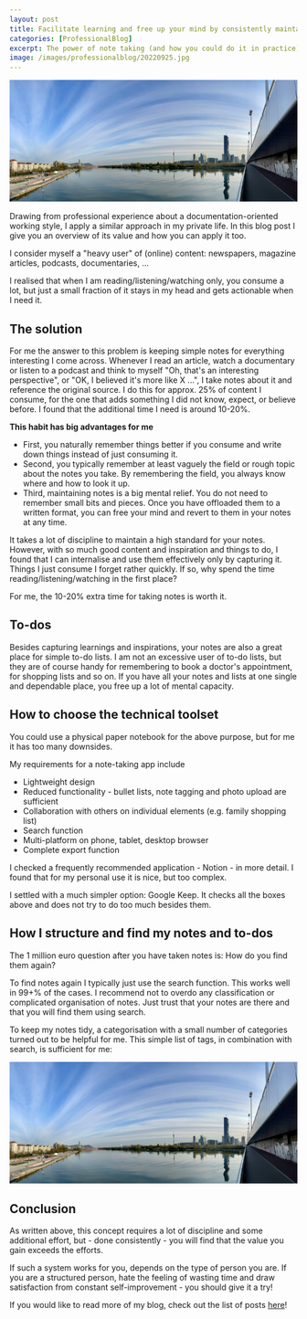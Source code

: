```yaml
---
layout: post
title: Facilitate learning and free up your mind by consistently maintaining personal notes
categories: [ProfessionalBlog]
excerpt: The power of note taking (and how you could do it in practice)
image: /images/professionalblog/20220925.jpg
---
```


![Jakob’s Professional blog](../images/professionalblog/20220925.jpg)

Drawing from professional experience about a documentation-oriented working style, I apply a similar approach in my private life. In this blog post I give you an overview of its value and how you can apply it too.

I consider myself a "heavy user" of (online) content: newspapers, magazine articles, podcasts, documentaries, ...

I realised that when I am reading/listening/watching only, you consume a lot, but just a small fraction of it stays in my head and gets actionable when I need it.

## The solution

For me the answer to this problem is keeping simple notes for everything interesting I come across. Whenever I read an article, watch a documentary or listen to a podcast and think to myself "Oh, that's an interesting perspective", or "OK, I believed it's more like X ...", I take notes about it and reference the original source. I do this for approx. 25% of content I consume, for the one that adds something I did not know, expect, or believe before. I found that the additional time I need is around 10-20%.

__This habit has big advantages for me__

- First, you naturally remember things better if you consume and write down things instead of just consuming it.
- Second, you typically remember at least vaguely the field or rough topic about the notes you take. By remembering the field, you always know where and how to look it up.
- Third, maintaining notes is a big mental relief. You do not need to remember small bits and pieces. Once you have offloaded them to a written format, you can free your mind and revert to them in your notes at any time.

It takes a lot of discipline to maintain a high standard for your notes. However, with so much good content and inspiration and things to do, I found that I can internalise and use them effectively only by capturing it. Things I just consume I forget rather quickly. If so, why spend the time reading/listening/watching in the first place?

For me, the 10-20% extra time for taking notes is worth it.

## To-dos

Besides capturing learnings and inspirations, your notes are also a great place for simple to-do lists. I am not an excessive user of to-do lists, but they are of course handy for remembering to book a doctor's appointment, for shopping lists and so on. If you have all your notes and lists at one single and dependable place, you free up a lot of mental capacity.

## How to choose the technical toolset

You could use a physical paper notebook for the above purpose, but for me it has too many downsides.

My requirements for a note-taking app include

- Lightweight design
- Reduced functionality - bullet lists, note tagging and photo upload are sufficient
- Collaboration with others on individual elements (e.g. family shopping list)
- Search function
- Multi-platform on phone, tablet, desktop browser
- Complete export function

I checked a frequently recommended application - Notion - in more detail. I found that for my personal use it is nice, but too complex.

I settled with a much simpler option: Google Keep. It checks all the boxes above and does not try to do too much besides them.

## How I structure and find my notes and to-dos

The 1 million euro question after you have taken notes is: How do you find them again?

To find notes again I typically just use the search function. This works well in 99+% of the cases. I recommend not to overdo any classification or complicated organisation of notes. Just trust that your notes are there and that you will find them using search.

To keep my notes tidy, a categorisation with a small number of categories turned out to be helpful for me. This simple list of tags, in combination with search, is sufficient for me:

![Todo labels in Google Keep](../images/professionalblog/20220925.jpg)

## Conclusion

As written above, this concept requires a lot of discipline and some additional effort, but - done consistently - you will find that the value you gain exceeds the efforts.

If such a system works for you, depends on the type of person you are. If you are a structured person, hate the feeling of wasting time and draw satisfaction from constant self-improvement - you should give it a try! 


If you would like to read more of my blog, check out the list of posts [here](../work#professional-blog)!